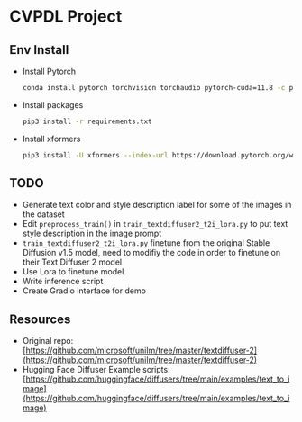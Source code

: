 # CVPDL Project

## Env Install

- Install Pytorch
    ```bash
    conda install pytorch torchvision torchaudio pytorch-cuda=11.8 -c pytorch -c nvidia
    ```

- Install packages
    ```bash
    pip3 install -r requirements.txt
    ```

- Install xformers
    ```bash
    pip3 install -U xformers --index-url https://download.pytorch.org/whl/cu118
    ```

## TODO

- Generate text color and style description label for some of the images in the dataset
- Edit `preprocess_train()` in `train_textdiffuser2_t2i_lora.py` to put text style description in the image prompt
- `train_textdiffuser2_t2i_lora.py` finetune from the original Stable Diffusion v1.5 model, need to modifiy the code in order to finetune on their Text Diffuser 2 model
- Use Lora to finetune model
- Write inference script
- Create Gradio interface for demo

## Resources

- Original repo: [https://github.com/microsoft/unilm/tree/master/textdiffuser-2](https://github.com/microsoft/unilm/tree/master/textdiffuser-2)
- Hugging Face Diffuser Example scripts: [https://github.com/huggingface/diffusers/tree/main/examples/text_to_image](https://github.com/huggingface/diffusers/tree/main/examples/text_to_image)